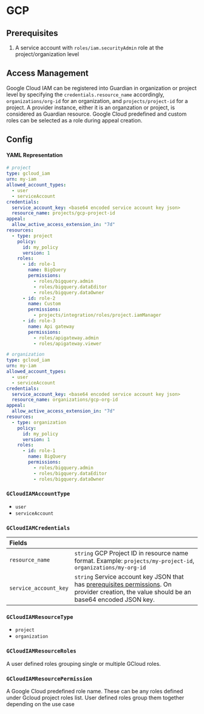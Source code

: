 # GCP

## Prerequisites

1. A service account with `roles/iam.securityAdmin` role at the project/organization level

## Access Management

Google Cloud IAM can be registered into Guardian in organization or project level by specifying the `credentials.resource_name` accordingly, `organizations/org-id` for an organization, and `projects/project-id` for a project. A provider instance, either it is an organzation or project, is considered as Guardian resource. Google Cloud predefined and custom roles can be selected as a role during appeal creation.

## Config

#### YAML Representation

```yaml
# project
type: gcloud_iam
urn: my-iam
allowed_account_types:
  - user
  - serviceAccount
credentials:
  service_account_key: <base64 encoded service account key json>
  resource_name: projects/gcp-project-id
appeal:
  allow_active_access_extension_in: "7d"
resources:
  - type: project
    policy:
      id: my_policy
      version: 1
    roles:
      - id: role-1
        name: BigQuery
        permissions:
          - roles/bigquery.admin
          - roles/bigquery.dataEditor
          - roles/bigquery.dataOwner
      - id: role-2
        name: Custom
        permissions:
          - projects/integration/roles/project.iamManager
      - id: role-3
        name: Api gateway
        permissions:
          - roles/apigateway.admin
          - roles/apigateway.viewer
```

```yaml
# organization
type: gcloud_iam
urn: my-iam
allowed_account_types:
  - user
  - serviceAccount
credentials:
  service_account_key: <base64 encoded service account key json>
  resource_name: organizations/gcp-org-id
appeal:
  allow_active_access_extension_in: "7d"
resources:
  - type: organization
    policy:
      id: my_policy
      version: 1
    roles:
      - id: role-1
        name: BigQuery
        permissions:
          - roles/bigquery.admin
          - roles/bigquery.dataEditor
          - roles/bigquery.dataOwner
```

### `GCloudIAMAccountType`

- `user`
- `serviceAccount`

### `GCloudIAMCredentials`

| Fields                |                                                                                                                                                               |
| :-------------------- | :------------------------------------------------------------------------------------------------------------------------------------------------------------ |
| `resource_name`       | `string` GCP Project ID in resource name format. Example: `projects/my-project-id`, `organizations/my-org-id`                                                 |
| `service_account_key` | `string` Service account key JSON that has [prerequisites permissions](#prerequisites). On provider creation, the value should be an base64 encoded JSON key. |

### `GCloudIAMResourceType`

- `project`
- `organization`

### `GCloudIAMResourceRoles`

A user defined roles grouping single or multiple GCloud roles.

### `GCloudIAMResourcePermission`

A Google Cloud predefined role name. These can be any roles defined under Gcloud project roles list. User defined roles group them together depending on the use case

